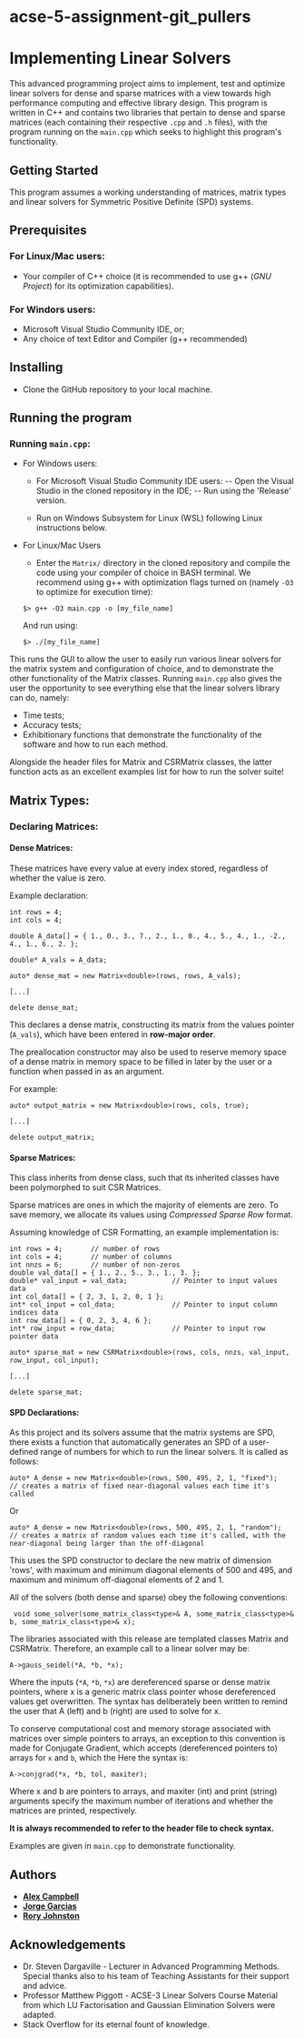 # acse-5-assignment-git_pullers 

# Implementing Linear Solvers

This advanced programming project aims to implement, test and optimize linear solvers for dense and sparse matrices with a view towards high performance computing and effective library design. This program is written in C++ and contains two libraries that pertain to dense and sparse matrices (each containing their respective `.cpp` and `.h` files), with the program running on the `main.cpp` which seeks to highlight this program's functionality.

## Getting Started

This program assumes a working understanding of matrices, matrix types and linear solvers for Symmetric Positive Definite (SPD) systems.

## Prerequisites

### For Linux/Mac users:
* Your compiler of C++ choice (it is recommended to use g++ (*GNU Project*) for its optimization capabilities).

### For Windors users:
* Microsoft Visual Studio Community IDE, or;
* Any choice of text Editor and Compiler (g++ recommended)

## Installing

* Clone the GitHub repository to your local machine.

## Running the program

### Running `main.cpp`:

* For Windows users:
	* For Microsoft Visual Studio Community IDE users:
		-- Open the Visual Studio in the cloned repository in the IDE;
		-- Run using the 'Release' version.

	* Run on Windows Subsystem for Linux (WSL) following Linux instructions below.

* For Linux/Mac Users
	* Enter the `Matrix/` directory in the cloned repository and compile the code using your compiler of choice in BASH terminal. We recommend using g++ with optimization flags turned on (namely `-O3` to optimize for execution time):

	```
	$> g++ -O3 main.cpp -o [my_file_name]
	```

	And run using:

	```
	$> ./[my_file_name]
	```

This runs the GUI to allow the user to easily run various linear solvers for the matrix system and configuration of choice, and to demonstrate the other functionality of the Matrix classes.
Running `main.cpp` also gives the user the opportunity to see everything else that the linear solvers library can do, namely:
* Time tests;
* Accuracy tests;
* Exhibitionary functions that demonstrate the functionality of the software and how to run each method.

Alongside the header files for Matrix and CSRMatrix classes, the latter function acts as an excellent examples list for how to run the solver suite!

## Matrix Types:

### Declaring Matrices:

#### Dense Matrices:
These matrices have every value at every index stored, regardless of whether the value is zero.

Example declaration:
```
int rows = 4;
int cols = 4;

double A_data[] = { 1., 0., 3., 7., 2., 1., 0., 4., 5., 4., 1., -2., 4., 1., 6., 2. };

double* A_vals = A_data;

auto* dense_mat = new Matrix<double>(rows, rows, A_vals);

[...]

delete dense_mat;
```

This declares a dense matrix, constructing its matrix from the values pointer (`A_vals`), which have been entered in **row-major order**.

The preallocation constructor may also be used to reserve memory space of a dense matrix in memory space to be filled in later by the user or a function when passed in as an argument.

For example:
```
auto* output_matrix = new Matrix<double>(rows, cols, true);

[...]

delete output_matrix;
```

#### Sparse Matrices:

This class inherits from dense class, such that its inherited classes have been polymorphed to suit CSR Matrices.

Sparse matrices are ones in which the majority of elements are zero. To save memory, we allocate its values using *Compressed Sparse Row* format.

Assuming knowledge of CSR Formatting, an example implementation is:

```
int rows = 4;		// number of rows
int cols = 4;		// number of columns
int nnzs = 6;		// number of non-zeros
double val_data[] = { 1., 2., 5., 3., 1., 3. };
double* val_input = val_data;			// Pointer to input values data
int col_data[] = { 2, 3, 1, 2, 0, 1 };
int* col_input = col_data;				// Pointer to input column indices data
int row_data[] = { 0, 2, 3, 4, 6 };
int* row_input = row_data;				// Pointer to input row pointer data

auto* sparse_mat = new CSRMatrix<double>(rows, cols, nnzs, val_input, row_input, col_input);

[...]

delete sparse_mat;
```

#### SPD Declarations:
As this project and its solvers assume that the matrix systems are SPD, there exists a function that automatically generates an SPD of a user-defined range of numbers for which to run the linear solvers. It is called as follows:

```
auto* A_dense = new Matrix<double>(rows, 500, 495, 2, 1, "fixed");		// creates a matrix of fixed near-diagonal values each time it's called
```
Or
```
auto* A_dense = new Matrix<double>(rows, 500, 495, 2, 1, "random");		// creates a matrix of random values each time it's called, with the near-diagonal being larger than the off-diagonal
```
This uses the SPD constructor to declare the new matrix of dimension 'rows', with maximum and minimum diagonal elements of 500 and 495, and maximum and minimum off-diagonal elements of 2 and 1.

All of the solvers (both dense and sparse) obey the following conventions:
```
 void some_solver(some_matrix_class<type>& A, some_matrix_class<type>& b, some_matrix_class<type>& x);

```

The libraries associated with this release are templated classes Matrix<T> and CSRMatrix<T>. Therefore, an example call to a linear solver may be:
```
A->gauss_seidel(*A, *b, *x);
```

Where the inputs (`*A`, `*b`, `*x`) are dereferenced sparse or dense matrix pointers, where x is a generic matrix class pointer whose dereferenced values get overwritten. The syntax has deliberately been written to remind the user that A (left) and b (right) are used to solve for x.

To conserve computational cost and memory storage associated with matrices over simple pointers to arrays, an exception to this convention is made for Conjugate Gradient, which accepts (dereferenced pointers to) arrays for `x` and `b`, which the  Here the syntax is:

```
A->conjgrad(*x, *b, tol, maxiter);
```

Where x and b are pointers to arrays, and maxiter (int) and print (string) arguments specify the maximum number of iterations and whether the matrices are printed, respectively.

**It is always recommended to refer to the header file to check syntax.**

Examples are given in `main.cpp` to demonstrate functionality.

## Authors

* **[Alex Campbell](https://github.com/acse-ac6915)**
* **[Jorge Garcias](https://github.com/acse-jg719)**
* **[Rory Johnston](https://github.com/acse-rej19)**

## Acknowledgements

* Dr. Steven Dargaville - Lecturer in Advanced Programming Methods. Special thanks also to his team of Teaching Assistants for their support and advice.
* Professor Matthew Piggott - ACSE-3 Linear Solvers Course Material from which LU Factorisation and Gaussian Elimination Solvers were adapted.
* Stack Overflow for its eternal fount of knowledge.
